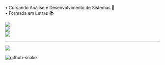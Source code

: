 
• Cursando Análise e Desenvolvimento de Sistemas 🎯<br>• Formada em Letras 📚



![](https://github-readme-stats.vercel.app/api?username=tamirisrbarbosa&theme=shadow_red&hide_border=false&include_all_commits=true&count_private=false)  
![](https://github-readme-streak-stats.herokuapp.com/?user=tamirisrbarbosa&theme=shadow_red&hide_border=false)<br/>
![](https://github-readme-stats.vercel.app/api/top-langs/?username=tamirisrbarbosa&theme=shadow_red&hide_border=false&include_all_commits=true&count_private=false&layout=compact)

---


 [![](https://visitcount.itsvg.in/api?id=tamirisrbarbosa&icon=3&color=12)](https://visitcount.itsvg.in)

<!-- Proudly created with GPRM ( https://gprm.itsvg.in ) -->

              
  
<picture>
  <source media="(prefers-color-scheme: dark)" srcset="github-snake-dark.svg" />
  <source media="(prefers-color-scheme: light)" srcset="github-snake.svg" />
  <img alt="github-snake" src="github-snake.svg" />
</picture>

